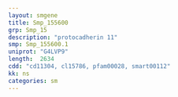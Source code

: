 ```yaml
---
layout: smgene
title: Smp_155600
grp: Smp_15
description: "protocadherin 11"
smp: Smp_155600.1
uniprot: "G4LVP9"
length:  2634
cdd: "cd11304, cl15786, pfam00028, smart00112"
kk: ns
categories: sm
---
```

